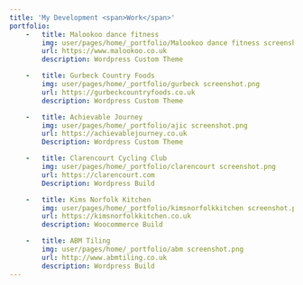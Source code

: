 ```yaml
---
title: 'My Development <span>Work</span>'
portfolio:
    -   title: Malookoo dance fitness
        img: user/pages/home/_portfolio/Malookoo dance fitness screenshot.png
        url: https://www.malookoo.co.uk
        description: Wordpress Custom Theme

    -   title: Gurbeck Country Foods
        img: user/pages/home/_portfolio/gurbeck screenshot.png
        url: https://gurbeckcountryfoods.co.uk
        description: Wordpress Custom Theme

    -   title: Achievable Journey
        img: user/pages/home/_portfolio/ajic screenshot.png
        url: https://achievablejourney.co.uk
        Description: Wordpress Custom Theme

    -   title: Clarencourt Cycling Club
        img: user/pages/home/_portfolio/clarencourt screenshot.png
        url: https://clarencourt.com
        Description: Wordpress Build

    -   title: Kims Norfolk Kitchen
        img: user/pages/home/_portfolio/kimsnorfolkkitchen screenshot.png
        url: https://kimsnorfolkkitchen.co.uk
        description: Woocommerce Build

    -   title: ABM Tiling
        img: user/pages/home/_portfolio/abm screenshot.png
        url: http://www.abmtiling.co.uk
        description: Wordpress Build
---
```

